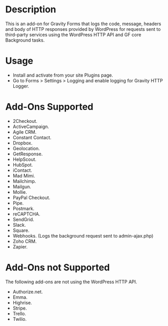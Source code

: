 # Description

This is an add-on for Gravity Forms that logs the code, message, headers and body of HTTP responses provided by WordPress for requests sent to third-party services using the WordPress HTTP API and GF core Background tasks.

# Usage

- Install and activate from your site Plugins page.
- Go to Forms > Settings > Logging and enable logging for Gravity HTTP Logger.

# Add-Ons Supported

* 2Checkout.
* ActiveCampaign.
* Agile CRM.
* Constant Contact.
* Dropbox.
* Geolocation.
* GetResponse.
* HelpScout.
* HubSpot.
* iContact.
* Mad Mimi.
* Mailchimp.
* Mailgun.
* Mollie.
* PayPal Checkout.
* Pipe.
* Postmark.
* reCAPTCHA.
* SendGrid.
* Slack.
* Square.
* Webhooks. (Logs the background request sent to admin-ajax.php)
* Zoho CRM.
* Zapier.

# Add-Ons **not** Supported

The following add-ons are not using the WordPress HTTP API.

* Authorize.net.
* Emma.
* Highrise.
* Stripe.
* Trello.
* Twilio.